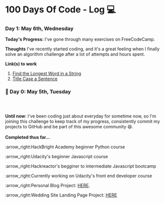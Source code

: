 # 100 Days Of Code  - Log :computer:


### Day 1: May 6th, Wednesday

**Today's Progress**: I've gone through many exercises on FreeCodeCamp.

**Thoughts** I've recently started coding, and it's a great feeling when I finally solve an algorithm challenge after a lot of attempts and hours spent.

**Link(s) to work**
1. [Find the Longest Word in a String](https://www.freecodecamp.com/challenges/find-the-longest-word-in-a-string)
2. [Title Case a Sentence](https://www.freecodecamp.com/challenges/title-case-a-sentence)


### :calendar: Day 0: May 5th, Tuesday
##### <br>

**Until now**: I've been coding just about everyday for sometime now, so I'm joining this challenge to keep track of my progress, consistently commit my projects to GitHub and be part of this awesome community :smile:.  
<br>
**Completed thus far...**
<p>:arrow_right:HackBright Academy beginner Python course</p>
<p>:arrow_right:Udacity's beginner Javascript course</p>
<p>:arrow_right:Hackreactor's begginer to intermediate Javascript bootcamp</p>
<p>:arrow_right:Currently working on Udacity's front end developer course</p>
<p>:arrow_right:Personal Blog Project: <a href='https://github.com/Enid-Sky/blogWebsite'>HERE</a>.</p>
<p>:arrow_right:Wedding Site Landing Page Project: <a href='https://github.com/Enid-Sky/LandingPageWeddingSite'>HERE</a></p>

<br>



